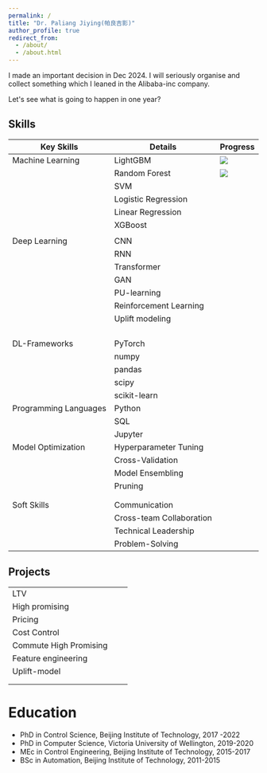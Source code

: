```yaml
---
permalink: /
title: "Dr. Paliang Jiying(帕良吉影)"
author_profile: true
redirect_from: 
  - /about/
  - /about.html
---
```




I made an important decision in Dec 2024. I will seriously organise and collect something which I leaned in the Alibaba-inc company.

Let's see what is going to happen in one year?   

## Skills

| Key Skills            | Details                  | Progress |
| --------------------- | ------------------------ | -------- |
| Machine Learning      | LightGBM                 | ![](https://img.shields.io/static/v1?label=000&message=100&color=ff69b4) |
|                       | Random Forest            |   ![](https://img.shields.io/static/v1?label=000&message=100&color=ff69b4)    |
|                       | SVM                      |          |
|                       | Logistic Regression |          |
|                       | Linear Regression |          |
|                       | XGBoost |          |
|                       |                       |          |
| Deep Learning         | CNN                      |          |
|                       | RNN                      |          |
|                       | Transformer              |          |
|                       | GAN                      |          |
|                       | PU-learning              |          |
|                       | Reinforcement Learning   |          |
|                       | Uplift modeling          |          |
|                       |                          |          |
|                       |                          |          |
|                       |                          |          |
|                       |                          |          |
| DL-Frameworks         | PyTorch                  |          |
|          		| numpy                  |          |
|          		| pandas                  |          |
|          		| scipy                  |          |
|          		| scikit-learn                  |          |
| Programming Languages | Python                   |          |
|                       | SQL                      |          |
|                       | Jupyter                      |          |
| Model Optimization    | Hyperparameter Tuning    |          |
|                       | Cross-Validation         |          |
|                       | Model Ensembling         |          |
|                       | Pruning                  |          |
|                       |                          |          |
|                       |                          |          |
| Soft Skills           | Communication            |          |
|                       | Cross-team Collaboration |          |
|                       | Technical Leadership     |          |
|                       | Problem-Solving          |          |

## Projects

|                        |      |      |
| ---------------------- | ---- | ---- |
| LTV                    |      |      |
| High promising         |      |      |
| Pricing                |      |      |
| Cost Control           |      |      |
| Commute High Promising |      |      |
| Feature engineering    |      |      |
| Uplift-model           |      |      |
|                        |      |      |
|                        |      |      |



Education
======

* PhD in Control Science, Beijing Institute of Technology, 2017 -2022
* PhD in Computer Science, Victoria University of Wellington, 2019-2020 
* MEc in Control Engineering, Beijing Institute of Technology, 2015-2017
* BSc in Automation, Beijing Institute of Technology, 2011-2015

